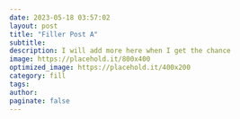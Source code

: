 ```yaml
---
date: 2023-05-18 03:57:02
layout: post
title: "Filler Post A"
subtitle:
description: I will add more here when I get the chance
image: https://placehold.it/800x400
optimized_image: https://placehold.it/400x200
category: fill
tags:
author:
paginate: false
---
```

